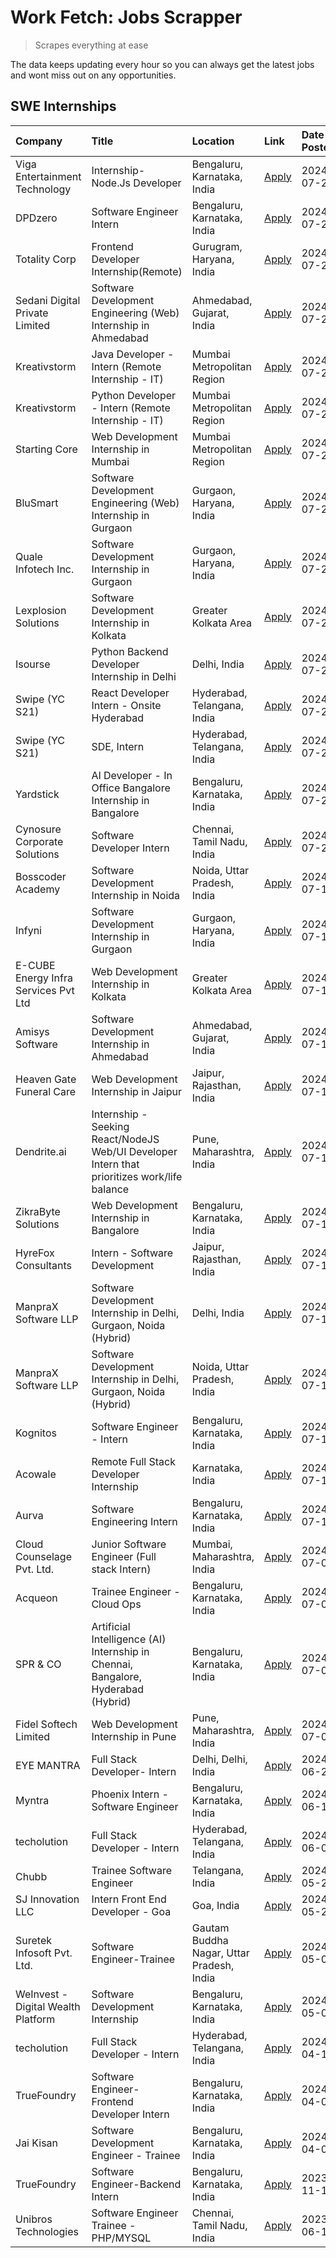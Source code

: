# Work Fetch: Jobs Scrapper
> Scrapes everything at ease

The data keeps updating every hour so you can always get the latest jobs and wont miss out on any opportunities.

## SWE Internships
<!--START_SECTION:workfetch-->
| Company                              | Title                                                                                        | Location                                  | Link                                                                                                                                                                                                                                                                                                      | Date Posted   |
|:-------------------------------------|:---------------------------------------------------------------------------------------------|:------------------------------------------|:----------------------------------------------------------------------------------------------------------------------------------------------------------------------------------------------------------------------------------------------------------------------------------------------------------|:--------------|
| Viga Entertainment Technology        | Internship-Node.Js Developer                                                                 | Bengaluru, Karnataka, India               | [Apply](https://in.linkedin.com/jobs/view/internship-node-js-developer-at-viga-entertainment-technology-3986933084?position=49&pageNum=0&refId=WUauEPteGULkIW1tV8h3Vg%3D%3D&trackingId=Izl5gYc34hSZji3nnuvIDQ%3D%3D&trk=public_jobs_jserp-result_search-card)                                             | 2024-07-29    |
| DPDzero                              | Software Engineer Intern                                                                     | Bengaluru, Karnataka, India               | [Apply](https://in.linkedin.com/jobs/view/software-engineer-intern-at-dpdzero-3984918371?position=43&pageNum=0&refId=WUauEPteGULkIW1tV8h3Vg%3D%3D&trackingId=9CpCD5xDYB8XBos8ZJBWXw%3D%3D&trk=public_jobs_jserp-result_search-card)                                                                       | 2024-07-26    |
| Totality Corp                        | Frontend Developer Internship(Remote)                                                        | Gurugram, Haryana, India                  | [Apply](https://in.linkedin.com/jobs/view/frontend-developer-internship-remote-at-totality-corp-3982253688?position=7&pageNum=0&refId=WUauEPteGULkIW1tV8h3Vg%3D%3D&trackingId=stXdSJuy6wTQiiengfJJmA%3D%3D&trk=public_jobs_jserp-result_search-card)                                                      | 2024-07-25    |
| Sedani Digital Private Limited       | Software Development Engineering (Web) Internship in Ahmedabad                               | Ahmedabad, Gujarat, India                 | [Apply](https://in.linkedin.com/jobs/view/software-development-engineering-web-internship-in-ahmedabad-at-sedani-digital-private-limited-3985017980?position=12&pageNum=0&refId=WUauEPteGULkIW1tV8h3Vg%3D%3D&trackingId=WAwNN4vXrnYaRdmkCVDY0Q%3D%3D&trk=public_jobs_jserp-result_search-card)            | 2024-07-25    |
| Kreativstorm                         | Java Developer - Intern (Remote Internship - IT)                                             | Mumbai Metropolitan Region                | [Apply](https://in.linkedin.com/jobs/view/java-developer-intern-remote-internship-it-at-kreativstorm-3984337445?position=28&pageNum=0&refId=WUauEPteGULkIW1tV8h3Vg%3D%3D&trackingId=WI8YyQyH3VYftGjddK%2Bucg%3D%3D&trk=public_jobs_jserp-result_search-card)                                              | 2024-07-25    |
| Kreativstorm                         | Python Developer - Intern (Remote Internship - IT)                                           | Mumbai Metropolitan Region                | [Apply](https://in.linkedin.com/jobs/view/python-developer-intern-remote-internship-it-at-kreativstorm-3985007700?position=40&pageNum=0&refId=WUauEPteGULkIW1tV8h3Vg%3D%3D&trackingId=5BKpk7vrbN19jgUwRaI%2FKA%3D%3D&trk=public_jobs_jserp-result_search-card)                                            | 2024-07-25    |
| Starting Core                        | Web Development Internship in Mumbai                                                         | Mumbai Metropolitan Region                | [Apply](https://in.linkedin.com/jobs/view/web-development-internship-in-mumbai-at-starting-core-3981367557?position=13&pageNum=0&refId=WUauEPteGULkIW1tV8h3Vg%3D%3D&trackingId=kxMTqyzq5hX7SizNIoRT8w%3D%3D&trk=public_jobs_jserp-result_search-card)                                                     | 2024-07-23    |
| BluSmart                             | Software Development Engineering (Web) Internship in Gurgaon                                 | Gurgaon, Haryana, India                   | [Apply](https://in.linkedin.com/jobs/view/software-development-engineering-web-internship-in-gurgaon-at-blusmart-3981371374?position=16&pageNum=0&refId=WUauEPteGULkIW1tV8h3Vg%3D%3D&trackingId=N3FD6xs4KhXzTbVbQ08muA%3D%3D&trk=public_jobs_jserp-result_search-card)                                    | 2024-07-23    |
| Quale Infotech Inc.                  | Software Development Internship in Gurgaon                                                   | Gurgaon, Haryana, India                   | [Apply](https://in.linkedin.com/jobs/view/software-development-internship-in-gurgaon-at-quale-infotech-inc-3981372174?position=19&pageNum=0&refId=WUauEPteGULkIW1tV8h3Vg%3D%3D&trackingId=RAMgomk0cTtnMo%2FyEgzXuQ%3D%3D&trk=public_jobs_jserp-result_search-card)                                        | 2024-07-23    |
| Lexplosion Solutions                 | Software Development Internship in Kolkata                                                   | Greater Kolkata Area                      | [Apply](https://in.linkedin.com/jobs/view/software-development-internship-in-kolkata-at-lexplosion-solutions-3981366528?position=29&pageNum=0&refId=WUauEPteGULkIW1tV8h3Vg%3D%3D&trackingId=rqFl8e5RUAPKX%2F4Z6Ag0Qw%3D%3D&trk=public_jobs_jserp-result_search-card)                                      | 2024-07-23    |
| Isourse                              | Python Backend Developer Internship in Delhi                                                 | Delhi, India                              | [Apply](https://in.linkedin.com/jobs/view/python-backend-developer-internship-in-delhi-at-isourse-3981371334?position=30&pageNum=0&refId=WUauEPteGULkIW1tV8h3Vg%3D%3D&trackingId=PlBaAXk2Qi6xb6%2Bd%2BCLQAA%3D%3D&trk=public_jobs_jserp-result_search-card)                                               | 2024-07-23    |
| Swipe (YC S21)                       | React Developer Intern - Onsite Hyderabad                                                    | Hyderabad, Telangana, India               | [Apply](https://in.linkedin.com/jobs/view/react-developer-intern-onsite-hyderabad-at-swipe-yc-s21-3981326010?position=44&pageNum=0&refId=WUauEPteGULkIW1tV8h3Vg%3D%3D&trackingId=EIgGyzqZR9yc2YLHLjjLbA%3D%3D&trk=public_jobs_jserp-result_search-card)                                                   | 2024-07-23    |
| Swipe (YC S21)                       | SDE, Intern                                                                                  | Hyderabad, Telangana, India               | [Apply](https://in.linkedin.com/jobs/view/sde-intern-at-swipe-yc-s21-3980368092?position=36&pageNum=0&refId=WUauEPteGULkIW1tV8h3Vg%3D%3D&trackingId=snAGDox2YWF%2B0k2fHdD9SA%3D%3D&trk=public_jobs_jserp-result_search-card)                                                                              | 2024-07-22    |
| Yardstick                            | AI Developer - In Office Bangalore Internship in Bangalore                                   | Bengaluru, Karnataka, India               | [Apply](https://in.linkedin.com/jobs/view/ai-developer-in-office-bangalore-internship-in-bangalore-at-yardstick-3981740317?position=48&pageNum=0&refId=WUauEPteGULkIW1tV8h3Vg%3D%3D&trackingId=BiEE7M0qDQg6ro7rb%2F3xpw%3D%3D&trk=public_jobs_jserp-result_search-card)                                   | 2024-07-21    |
| Cynosure Corporate Solutions         | Software Developer Intern                                                                    | Chennai, Tamil Nadu, India                | [Apply](https://in.linkedin.com/jobs/view/software-developer-intern-at-cynosure-corporate-solutions-3979445794?position=23&pageNum=0&refId=WUauEPteGULkIW1tV8h3Vg%3D%3D&trackingId=690U5BFvLAa8CN0Qfs8naw%3D%3D&trk=public_jobs_jserp-result_search-card)                                                 | 2024-07-20    |
| Bosscoder Academy                    | Software Development Internship in Noida                                                     | Noida, Uttar Pradesh, India               | [Apply](https://in.linkedin.com/jobs/view/software-development-internship-in-noida-at-bosscoder-academy-3979668791?position=5&pageNum=0&refId=WUauEPteGULkIW1tV8h3Vg%3D%3D&trackingId=HfNhCE4yYzx5oi1MADd9TA%3D%3D&trk=public_jobs_jserp-result_search-card)                                              | 2024-07-18    |
| Infyni                               | Software Development Internship in Gurgaon                                                   | Gurgaon, Haryana, India                   | [Apply](https://in.linkedin.com/jobs/view/software-development-internship-in-gurgaon-at-infyni-3979668846?position=9&pageNum=0&refId=WUauEPteGULkIW1tV8h3Vg%3D%3D&trackingId=nNBgLMGKo2Ubta1XF%2Fyf4w%3D%3D&trk=public_jobs_jserp-result_search-card)                                                     | 2024-07-18    |
| E-CUBE Energy Infra Services Pvt Ltd | Web Development Internship in Kolkata                                                        | Greater Kolkata Area                      | [Apply](https://in.linkedin.com/jobs/view/web-development-internship-in-kolkata-at-e-cube-energy-infra-services-pvt-ltd-3979668815?position=14&pageNum=0&refId=WUauEPteGULkIW1tV8h3Vg%3D%3D&trackingId=OLH%2BgjoeJ%2FBbXsBzeXXy%2Bg%3D%3D&trk=public_jobs_jserp-result_search-card)                       | 2024-07-18    |
| Amisys Software                      | Software Development Internship in Ahmedabad                                                 | Ahmedabad, Gujarat, India                 | [Apply](https://in.linkedin.com/jobs/view/software-development-internship-in-ahmedabad-at-amisys-software-3979670728?position=22&pageNum=0&refId=WUauEPteGULkIW1tV8h3Vg%3D%3D&trackingId=QM4phNPgI1wkcFdHRRrGIg%3D%3D&trk=public_jobs_jserp-result_search-card)                                           | 2024-07-18    |
| Heaven Gate Funeral Care             | Web Development Internship in Jaipur                                                         | Jaipur, Rajasthan, India                  | [Apply](https://in.linkedin.com/jobs/view/web-development-internship-in-jaipur-at-heaven-gate-funeral-care-3979674387?position=37&pageNum=0&refId=WUauEPteGULkIW1tV8h3Vg%3D%3D&trackingId=CAsq1jSQBa%2FHZBQ645J9Qw%3D%3D&trk=public_jobs_jserp-result_search-card)                                        | 2024-07-18    |
| Dendrite.ai                          | Internship - Seeking React/NodeJS Web/UI Developer Intern that prioritizes work/life balance | Pune, Maharashtra, India                  | [Apply](https://in.linkedin.com/jobs/view/internship-seeking-react-nodejs-web-ui-developer-intern-that-prioritizes-work-life-balance-at-dendrite-ai-3979104292?position=55&pageNum=0&refId=WUauEPteGULkIW1tV8h3Vg%3D%3D&trackingId=IRTTlXKE4FrC4GKt3uWfQg%3D%3D&trk=public_jobs_jserp-result_search-card) | 2024-07-18    |
| ZikraByte Solutions                  | Web Development Internship in Bangalore                                                      | Bengaluru, Karnataka, India               | [Apply](https://in.linkedin.com/jobs/view/web-development-internship-in-bangalore-at-zikrabyte-solutions-3978596765?position=38&pageNum=0&refId=WUauEPteGULkIW1tV8h3Vg%3D%3D&trackingId=Jhtak0YoZby72yAFb%2BPfgQ%3D%3D&trk=public_jobs_jserp-result_search-card)                                          | 2024-07-17    |
| HyreFox Consultants                  | Intern - Software Development                                                                | Jaipur, Rajasthan, India                  | [Apply](https://in.linkedin.com/jobs/view/intern-software-development-at-hyrefox-consultants-3975991352?position=42&pageNum=0&refId=WUauEPteGULkIW1tV8h3Vg%3D%3D&trackingId=uF61f1QPkLp3LzpNdIqYrA%3D%3D&trk=public_jobs_jserp-result_search-card)                                                        | 2024-07-14    |
| ManpraX Software LLP                 | Software Development Internship in Delhi, Gurgaon, Noida (Hybrid)                            | Delhi, India                              | [Apply](https://in.linkedin.com/jobs/view/software-development-internship-in-delhi-gurgaon-noida-hybrid-at-manprax-software-llp-3975794558?position=17&pageNum=0&refId=WUauEPteGULkIW1tV8h3Vg%3D%3D&trackingId=XUspsvSVs7NOIvVNw%2BJegQ%3D%3D&trk=public_jobs_jserp-result_search-card)                   | 2024-07-13    |
| ManpraX Software LLP                 | Software Development Internship in Delhi, Gurgaon, Noida (Hybrid)                            | Noida, Uttar Pradesh, India               | [Apply](https://in.linkedin.com/jobs/view/software-development-internship-in-delhi-gurgaon-noida-hybrid-at-manprax-software-llp-3975797041?position=20&pageNum=0&refId=WUauEPteGULkIW1tV8h3Vg%3D%3D&trackingId=XMOK9OYPepYEaCirD9ZGbw%3D%3D&trk=public_jobs_jserp-result_search-card)                     | 2024-07-13    |
| Kognitos                             | Software Engineer - Intern                                                                   | Bengaluru, Karnataka, India               | [Apply](https://in.linkedin.com/jobs/view/software-engineer-intern-at-kognitos-3973566759?position=4&pageNum=0&refId=WUauEPteGULkIW1tV8h3Vg%3D%3D&trackingId=Pr3SsQTvQRoq%2F%2FvuvtUHdg%3D%3D&trk=public_jobs_jserp-result_search-card)                                                                   | 2024-07-11    |
| Acowale                              | Remote Full Stack Developer Internship                                                       | Karnataka, India                          | [Apply](https://in.linkedin.com/jobs/view/remote-full-stack-developer-internship-at-acowale-3971889398?position=11&pageNum=0&refId=WUauEPteGULkIW1tV8h3Vg%3D%3D&trackingId=dj86TSa0Hor84Pq%2FGfXcOA%3D%3D&trk=public_jobs_jserp-result_search-card)                                                       | 2024-07-10    |
| Aurva                                | Software Engineering Intern                                                                  | Bengaluru, Karnataka, India               | [Apply](https://in.linkedin.com/jobs/view/software-engineering-intern-at-aurva-3972234446?position=46&pageNum=0&refId=WUauEPteGULkIW1tV8h3Vg%3D%3D&trackingId=mxm%2FeqKJ8GNH4wJiLvpJzg%3D%3D&trk=public_jobs_jserp-result_search-card)                                                                    | 2024-07-10    |
| Cloud Counselage Pvt. Ltd.           | Junior Software Engineer (Full stack Intern)                                                 | Mumbai, Maharashtra, India                | [Apply](https://in.linkedin.com/jobs/view/junior-software-engineer-full-stack-intern-at-cloud-counselage-pvt-ltd-3967725851?position=15&pageNum=0&refId=WUauEPteGULkIW1tV8h3Vg%3D%3D&trackingId=qWDBZ8Mdd6WWky%2Fu17tSng%3D%3D&trk=public_jobs_jserp-result_search-card)                                  | 2024-07-09    |
| Acqueon                              | Trainee Engineer - Cloud Ops                                                                 | Bengaluru, Karnataka, India               | [Apply](https://in.linkedin.com/jobs/view/trainee-engineer-cloud-ops-at-acqueon-3971538216?position=57&pageNum=0&refId=WUauEPteGULkIW1tV8h3Vg%3D%3D&trackingId=PaBqZCM6ZjG5GzlzioGlpg%3D%3D&trk=public_jobs_jserp-result_search-card)                                                                     | 2024-07-09    |
| SPR & CO                             | Artificial Intelligence (AI) Internship in Chennai, Bangalore, Hyderabad (Hybrid)            | Bengaluru, Karnataka, India               | [Apply](https://in.linkedin.com/jobs/view/artificial-intelligence-ai-internship-in-chennai-bangalore-hyderabad-hybrid-at-spr-co-3965687745?position=21&pageNum=0&refId=WUauEPteGULkIW1tV8h3Vg%3D%3D&trackingId=OktLOqCbABX3D4D3rX76QQ%3D%3D&trk=public_jobs_jserp-result_search-card)                     | 2024-07-02    |
| Fidel Softech Limited                | Web Development Internship in Pune                                                           | Pune, Maharashtra, India                  | [Apply](https://in.linkedin.com/jobs/view/web-development-internship-in-pune-at-fidel-softech-limited-3965691167?position=25&pageNum=0&refId=WUauEPteGULkIW1tV8h3Vg%3D%3D&trackingId=PQZzL%2BVSxpNc3CHWiR4tCg%3D%3D&trk=public_jobs_jserp-result_search-card)                                             | 2024-07-02    |
| EYE MANTRA                           | Full Stack Developer- Intern                                                                 | Delhi, Delhi, India                       | [Apply](https://in.linkedin.com/jobs/view/full-stack-developer-intern-at-eye-mantra-3960988037?position=47&pageNum=0&refId=WUauEPteGULkIW1tV8h3Vg%3D%3D&trackingId=ExeolKn1q3gi%2B1af52MLZw%3D%3D&trk=public_jobs_jserp-result_search-card)                                                               | 2024-06-28    |
| Myntra                               | Phoenix Intern - Software Engineer                                                           | Bengaluru, Karnataka, India               | [Apply](https://in.linkedin.com/jobs/view/phoenix-intern-software-engineer-at-myntra-3947244832?position=34&pageNum=0&refId=WUauEPteGULkIW1tV8h3Vg%3D%3D&trackingId=lRJBpRAucNA0GODWpjkY4g%3D%3D&trk=public_jobs_jserp-result_search-card)                                                                | 2024-06-12    |
| techolution                          | Full Stack Developer - Intern                                                                | Hyderabad, Telangana, India               | [Apply](https://in.linkedin.com/jobs/view/full-stack-developer-intern-at-techolution-3947911862?position=50&pageNum=0&refId=WUauEPteGULkIW1tV8h3Vg%3D%3D&trackingId=ax%2FnR%2F2B6rDE%2BHtpXqUfNA%3D%3D&trk=public_jobs_jserp-result_search-card)                                                          | 2024-06-06    |
| Chubb                                | Trainee Software Engineer                                                                    | Telangana, India                          | [Apply](https://in.linkedin.com/jobs/view/trainee-software-engineer-at-chubb-3955950075?position=26&pageNum=0&refId=WUauEPteGULkIW1tV8h3Vg%3D%3D&trackingId=70XTbuFjGs5ICFe5Q8%2FgMQ%3D%3D&trk=public_jobs_jserp-result_search-card)                                                                      | 2024-05-27    |
| SJ Innovation LLC                    | Intern Front End Developer - Goa                                                             | Goa, India                                | [Apply](https://in.linkedin.com/jobs/view/intern-front-end-developer-goa-at-sj-innovation-llc-3931678611?position=6&pageNum=0&refId=WUauEPteGULkIW1tV8h3Vg%3D%3D&trackingId=6q3wujPZy1oYVn9o3FCBnQ%3D%3D&trk=public_jobs_jserp-result_search-card)                                                        | 2024-05-24    |
| Suretek Infosoft Pvt. Ltd.           | Software Engineer-Trainee                                                                    | Gautam Buddha Nagar, Uttar Pradesh, India | [Apply](https://in.linkedin.com/jobs/view/software-engineer-trainee-at-suretek-infosoft-pvt-ltd-3916999948?position=32&pageNum=0&refId=WUauEPteGULkIW1tV8h3Vg%3D%3D&trackingId=yPtbfN7VaFkM6ww%2FVCXWgQ%3D%3D&trk=public_jobs_jserp-result_search-card)                                                   | 2024-05-04    |
| WeInvest - Digital Wealth Platform   | Software Development Internship                                                              | Bengaluru, Karnataka, India               | [Apply](https://in.linkedin.com/jobs/view/software-development-internship-at-weinvest-digital-wealth-platform-3912867225?position=2&pageNum=0&refId=WUauEPteGULkIW1tV8h3Vg%3D%3D&trackingId=ieQaUkHkgod1E3FtWgd4sQ%3D%3D&trk=public_jobs_jserp-result_search-card)                                        | 2024-05-01    |
| techolution                          | Full Stack Developer - Intern                                                                | Hyderabad, Telangana, India               | [Apply](https://in.linkedin.com/jobs/view/full-stack-developer-intern-at-techolution-3904814977?position=56&pageNum=0&refId=WUauEPteGULkIW1tV8h3Vg%3D%3D&trackingId=5gNSti3CYf3H8a2C0JjbpQ%3D%3D&trk=public_jobs_jserp-result_search-card)                                                                | 2024-04-18    |
| TrueFoundry                          | Software Engineer- Frontend Developer Intern                                                 | Bengaluru, Karnataka, India               | [Apply](https://in.linkedin.com/jobs/view/software-engineer-frontend-developer-intern-at-truefoundry-3887320206?position=24&pageNum=0&refId=WUauEPteGULkIW1tV8h3Vg%3D%3D&trackingId=w9%2B9ndPRHkqjnHSRdzIICQ%3D%3D&trk=public_jobs_jserp-result_search-card)                                              | 2024-04-05    |
| Jai Kisan                            | Software Development Engineer - Trainee                                                      | Bengaluru, Karnataka, India               | [Apply](https://in.linkedin.com/jobs/view/software-development-engineer-trainee-at-jai-kisan-3913911193?position=27&pageNum=0&refId=WUauEPteGULkIW1tV8h3Vg%3D%3D&trackingId=HLROPDFQwLYpM3m9N3cqZA%3D%3D&trk=public_jobs_jserp-result_search-card)                                                        | 2024-04-04    |
| TrueFoundry                          | Software Engineer-Backend Intern                                                             | Bengaluru, Karnataka, India               | [Apply](https://in.linkedin.com/jobs/view/software-engineer-backend-intern-at-truefoundry-3779508170?position=39&pageNum=0&refId=WUauEPteGULkIW1tV8h3Vg%3D%3D&trackingId=ng7rAJgk0BapQ4r5ktEGig%3D%3D&trk=public_jobs_jserp-result_search-card)                                                           | 2023-11-10    |
| Unibros Technologies                 | Software Engineer Trainee - PHP/MYSQL                                                        | Chennai, Tamil Nadu, India                | [Apply](https://in.linkedin.com/jobs/view/software-engineer-trainee-php-mysql-at-unibros-technologies-3656599241?position=51&pageNum=0&refId=WUauEPteGULkIW1tV8h3Vg%3D%3D&trackingId=2NxlNnmfW9zgie255enlpw%3D%3D&trk=public_jobs_jserp-result_search-card)                                               | 2023-06-12    |
<!--END_SECTION:workfetch-->
